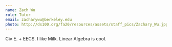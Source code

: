 ```yaml
---
name: Zach Wu
role: Tutor
email: zacharywu@berkeley.edu
photo: http://ds100.org/fa20/resources/assets/staff_pics/Zachary_Wu.jpg
---
```


Civ E. + EECS. I like Milk. Linear Algebra is cool.

